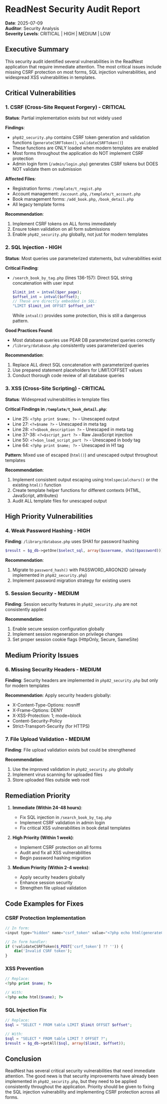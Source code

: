 # ReadNest Security Audit Report

**Date**: 2025-07-09  
**Auditor**: Security Analysis  
**Severity Levels**: CRITICAL | HIGH | MEDIUM | LOW

## Executive Summary

This security audit identified several vulnerabilities in the ReadNest application that require immediate attention. The most critical issues include missing CSRF protection on most forms, SQL injection vulnerabilities, and widespread XSS vulnerabilities in templates.

## Critical Vulnerabilities

### 1. **CSRF (Cross-Site Request Forgery) - CRITICAL**

**Status**: Partial implementation exists but not widely used

**Findings**:
- `php82_security.php` contains CSRF token generation and validation functions (`generateCSRFToken()`, `validateCSRFToken()`)
- These functions are ONLY loaded when modern templates are enabled
- Most forms throughout the application do NOT implement CSRF protection
- Admin login form (`/admin/login.php`) generates CSRF tokens but DOES NOT validate them on submission

**Affected Files**:
- Registration forms: `/template/t_regist.php`
- Account management: `/account.php`, `/template/t_account.php`
- Book management forms: `/add_book.php`, `/book_detail.php`
- All legacy template forms

**Recommendation**: 
1. Implement CSRF tokens on ALL forms immediately
2. Ensure token validation on all form submissions
3. Enable `php82_security.php` globally, not just for modern templates

### 2. **SQL Injection - HIGH**

**Status**: Most queries use parameterized statements, but vulnerabilities exist

**Critical Finding**:
- `/search_book_by_tag.php` (lines 136-157): Direct SQL string concatenation with user input
  ```php
  $limit_int = intval($per_page);
  $offset_int = intval($offset);
  // These are directly embedded in SQL:
  "LIMIT $limit_int OFFSET $offset_int"
  ```
  While `intval()` provides some protection, this is still a dangerous pattern.

**Good Practices Found**:
- Most database queries use PEAR DB parameterized queries correctly
- `/library/database.php` consistently uses parameterized queries

**Recommendation**:
1. Replace ALL direct SQL concatenation with parameterized queries
2. Use prepared statement placeholders for LIMIT/OFFSET values
3. Conduct thorough code review of all database queries

### 3. **XSS (Cross-Site Scripting) - CRITICAL**

**Status**: Widespread vulnerabilities in template files

**Critical Findings in `/template/t_book_detail.php`**:
- Line 25: `<?php print $name; ?>` - Unescaped output
- Line 27: `<?=$name ?>` - Unescaped in meta tag
- Line 28: `<?=$book_description ?>` - Unescaped in meta tag
- Line 37-38: `<?=$script_part ?>` - Raw JavaScript injection
- Line 50: `<?=$on_load_script_part ?>` - Unescaped in body tag
- Line 64: `<?php print $name; ?>` - Unescaped in H1 tag

**Pattern**: Mixed use of escaped (`html()`) and unescaped output throughout templates

**Recommendation**:
1. Implement consistent output escaping using `htmlspecialchars()` or the existing `html()` function
2. Create template helper functions for different contexts (HTML, JavaScript, attributes)
3. Audit ALL template files for unescaped output

## High Priority Vulnerabilities

### 4. **Weak Password Hashing - HIGH**

**Finding**: `/library/database.php` uses SHA1 for password hashing
```php
$result = $g_db->getOne($select_sql, array($username, sha1($password)));
```

**Recommendation**: 
1. Migrate to `password_hash()` with PASSWORD_ARGON2ID (already implemented in `php82_security.php`)
2. Implement password migration strategy for existing users

### 5. **Session Security - MEDIUM**

**Finding**: Session security features in `php82_security.php` are not consistently applied

**Recommendation**:
1. Enable secure session configuration globally
2. Implement session regeneration on privilege changes
3. Set proper session cookie flags (HttpOnly, Secure, SameSite)

## Medium Priority Issues

### 6. **Missing Security Headers - MEDIUM**

**Finding**: Security headers are implemented in `php82_security.php` but only for modern templates

**Recommendation**: Apply security headers globally:
- X-Content-Type-Options: nosniff
- X-Frame-Options: DENY
- X-XSS-Protection: 1; mode=block
- Content-Security-Policy
- Strict-Transport-Security (for HTTPS)

### 7. **File Upload Validation - MEDIUM**

**Finding**: File upload validation exists but could be strengthened

**Recommendation**:
1. Use the improved validation in `php82_security.php` globally
2. Implement virus scanning for uploaded files
3. Store uploaded files outside web root

## Remediation Priority

1. **Immediate (Within 24-48 hours)**:
   - Fix SQL injection in `/search_book_by_tag.php`
   - Implement CSRF validation in admin login
   - Fix critical XSS vulnerabilities in book detail templates

2. **High Priority (Within 1 week)**:
   - Implement CSRF protection on all forms
   - Audit and fix all XSS vulnerabilities
   - Begin password hashing migration

3. **Medium Priority (Within 2-4 weeks)**:
   - Apply security headers globally
   - Enhance session security
   - Strengthen file upload validation

## Code Examples for Fixes

### CSRF Protection Implementation
```php
// In form:
<input type="hidden" name="csrf_token" value="<?php echo html(generateCSRFToken()); ?>">

// In form handler:
if (!validateCSRFToken($_POST['csrf_token'] ?? '')) {
    die('Invalid CSRF token');
}
```

### XSS Prevention
```php
// Replace:
<?php print $name; ?>

// With:
<?php echo html($name); ?>
```

### SQL Injection Fix
```php
// Replace:
$sql = "SELECT * FROM table LIMIT $limit OFFSET $offset";

// With:
$sql = "SELECT * FROM table LIMIT ? OFFSET ?";
$result = $g_db->getAll($sql, array($limit, $offset));
```

## Conclusion

ReadNest has several critical security vulnerabilities that need immediate attention. The good news is that security improvements have already been implemented in `php82_security.php`, but they need to be applied consistently throughout the application. Priority should be given to fixing the SQL injection vulnerability and implementing CSRF protection across all forms.